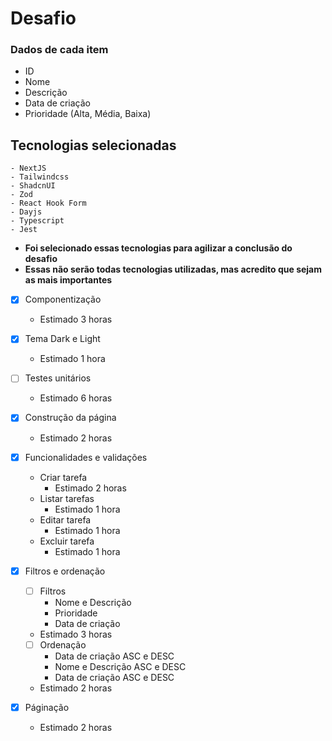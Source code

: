 # Desafio

### Dados de cada item
- ID
- Nome
- Descrição
- Data de criação
- Prioridade (Alta, Média, Baixa)

## Tecnologias selecionadas
    - NextJS
    - Tailwindcss
    - ShadcnUI
    - Zod
    - React Hook Form
    - Dayjs
    - Typescript
    - Jest

- **Foi selecionado essas tecnologias para agilizar a conclusão do desafio**
- **Essas não serão todas tecnologias utilizadas, mas acredito que sejam as mais importantes**

- [X] Componentização
    - Estimado 3 horas

- [X] Tema Dark e Light
    - Estimado 1 hora

- [ ] Testes unitários
    - Estimado 6 horas

- [X] Construção da página
    - Estimado 2 horas

- [X] Funcionalidades e validações
    - Criar tarefa
        - Estimado 2 horas
    - Listar tarefas
        - Estimado 1 hora
    - Editar tarefa
        - Estimado 1 hora
    - Excluir tarefa
        - Estimado 1 hora

- [X] Filtros e ordenação
    - [ ] Filtros
        - Nome e Descrição
        - Prioridade
        - Data de criação
    - Estimado 3 horas

    - [ ] Ordenação
        - Data de criação ASC e DESC
        - Nome e Descrição ASC e DESC
        - Data de criação ASC e DESC
    - Estimado 2 horas

- [X] Páginação
    - Estimado 2 horas